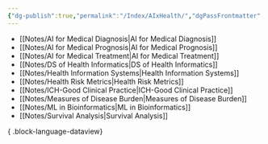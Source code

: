 ```yaml
---
{"dg-publish":true,"permalink":"/Index/AIxHealth/","dgPassFrontmatter":true,"noteIcon":""}
---
```



- [[Notes/AI for Medical Diagnosis\|AI for Medical Diagnosis]]
- [[Notes/AI for Medical Prognosis\|AI for Medical Prognosis]]
- [[Notes/AI for Medical Treatment\|AI for Medical Treatment]]
- [[Notes/DS of Health Informatics\|DS of Health Informatics]]
- [[Notes/Health Information Systems\|Health Information Systems]]
- [[Notes/Health Risk Metrics\|Health Risk Metrics]]
- [[Notes/ICH-Good Clinical Practice\|ICH-Good Clinical Practice]]
- [[Notes/Measures of Disease Burden\|Measures of Disease Burden]]
- [[Notes/ML in Bioinformatics\|ML in Bioinformatics]]
- [[Notes/Survival Analysis\|Survival Analysis]]

{ .block-language-dataview}